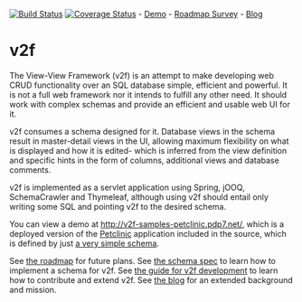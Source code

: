 [![Build Status](https://travis-ci.org/alexpdp7/v2f.svg?branch=master)](https://travis-ci.org/alexpdp7/v2f)
[![Coverage Status](https://coveralls.io/repos/github/alexpdp7/v2f/badge.svg?branch=master)](https://coveralls.io/github/alexpdp7/v2f?branch=master) -
[Demo](http://v2f-samples-petclinic.pdp7.net/) -
[Roadmap Survey](https://docs.google.com/forms/d/1IGLxia5lYiq9Y7CV09uh_hXQElzGwL2jYw6QhH8-vUk/viewform) -
[Blog](https://v2fblog.wordpress.com/)

# v2f

The View-View Framework (v2f) is an attempt to make developing web CRUD functionality over an SQL database simple, efficient and powerful. It is not a full web framework nor it intends to fulfill any other need. It should work with complex schemas and provide an efficient and usable web UI for it.

v2f consumes a schema designed for it. Database views in the schema result in master-detail views in the UI, allowing maximum flexibility on what is displayed and how it is edited- which is inferred from the view definition and specific hints in the form of columns, additional views and database comments.

v2f is implemented as a servlet application using Spring, jOOQ, SchemaCrawler and Thymeleaf, although using v2f should entail only writing some SQL and pointing v2f to the desired schema.

You can view a demo at http://v2f-samples-petclinic.pdp7.net/, which is a deployed version of the [Petclinic](https://github.com/alexpdp7/v2f/tree/master/v2f-samples-petclinic) application included in the source, which is defined by just [a very simple schema](https://github.com/alexpdp7/v2f/blob/master/v2f-samples-petclinic/src/main/resources/db/migration/R__schema.sql).

See [the roadmap](ROADMAP.md) for future plans.
See [the schema spec](SCHEMA_SPEC.md) to learn how to implement a schema for v2f.
See [the guide for v2f development](HACKING.md) to learn how to contribute and extend v2f.
See [the blog](https://v2fblog.wordpress.com/) for an extended background and mission.
